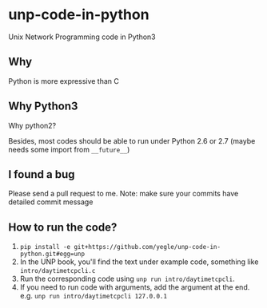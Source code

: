 unp-code-in-python
==================

Unix Network Programming code in Python3

## Why

Python is more expressive than C

## Why Python3

Why python2?

Besides, most codes should be able to run under Python 2.6 or 2.7 (maybe
needs some import from `__future__`)

## I found a bug

Please send a pull request to me. Note: make sure your commits have
detailed commit message

## How to run the code?

1. `pip install -e
   git+https://github.com/yegle/unp-code-in-python.git#egg=unp`
2. In the UNP book, you'll find the text under example code, something
   like `intro/daytimetcpcli.c`
3. Run the corresponding code using `unp run intro/daytimetcpcli`.
4. If you need to run code with arguments, add the argument at the end.
   e.g. `unp run intro/daytimetcpcli 127.0.0.1`
